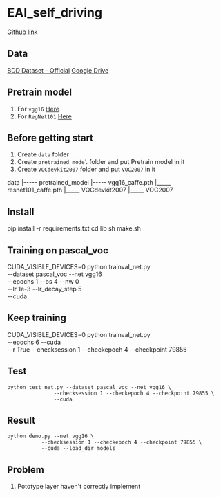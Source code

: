 # EAI_self_driving
[Github link](https://github.com/jwyang/faster-rcnn.pytorch)

## Data
[BDD Dataset - Official](https://bdd-data.berkeley.edu/)
[Google Drive](https://drive.google.com/drive/folders/1SC_uERREbG9f5AIis83Cvb_L0dlyRWCN?usp=sharing)

## Pretrain model
1. For `vgg16` [Here](https://www.dropbox.com/s/s3brpk0bdq60nyb/vgg16_caffe.pth?dl=0)
2. For `RegNet101` [Here](https://www.dropbox.com/s/iev3tkbz5wyyuz9/resnet101_caffe.pth?dl=0)

## Before getting start
1. Create `data` folder
2. Create `pretrained_model` folder and put Pretrain model in it
3. Create `VOCdevkit2007` folder and put `VOC2007` in it

  data
    |----- pretrained_model
        |----- vgg16_caffe.pth
        |_____ resnet101_caffe.pth
    |_____ VOCdevkit2007
        |_____ VOC2007
        
## Install
  pip install -r requirements.txt
  cd lib
  sh make.sh

## Training on pascal_voc
  CUDA_VISIBLE_DEVICES=0 python trainval_net.py \
                   --dataset pascal_voc --net vgg16 \
                   --epochs 1 --bs 4 --nw 0 \
                   --lr 1e-3 --lr_decay_step 5 \
                   --cuda
  
## Keep training
  CUDA_VISIBLE_DEVICES=0 python trainval_net.py \
                   --epochs 6 --cuda \
                   --r True --checksession 1 --checkepoch 4 --checkpoint 79855               

## Test
    python test_net.py --dataset pascal_voc --net vgg16 \
                   --checksession 1 --checkepoch 4 --checkpoint 79855 \
                   --cuda
                   
## Result
    python demo.py --net vgg16 \
               --checksession 1 --checkepoch 4 --checkpoint 79855 \
               --cuda --load_dir models

## Problem
1. Pototype layer haven't correctly implement
